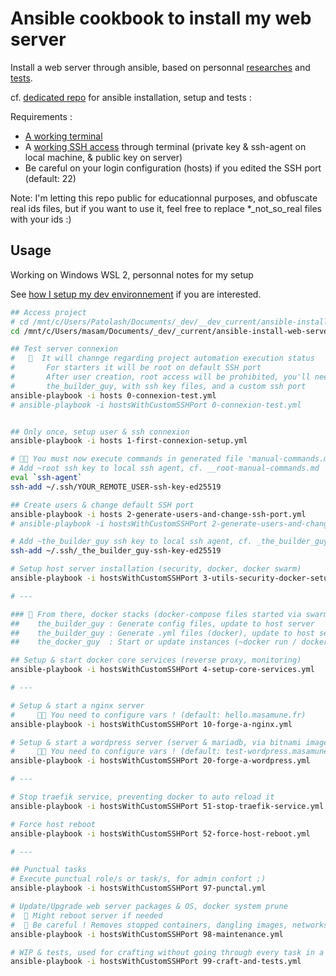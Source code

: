 # Ansible cookbook to install my web server

Install a web server through ansible, based on personnal [researches](https://github.com/youpiwaza/notes-installation-serveur-web-docker) and [tests](https://github.com/youpiwaza/server-related-tutorials).

cf. [dedicated repo](https://github.com/youpiwaza/server-related-tutorials/tree/master/02-ansible) for ansible installation, setup and tests :

Requirements :

- [A working terminal](https://github.com/youpiwaza/install-dev-env)
- A [working SSH access](https://github.com/youpiwaza/server-related-tutorials/tree/master/02-ansible/01-configuration-ssh) through terminal (private key & ssh-agent on local machine, & public key on server)
- Be careful on your login configuration (hosts) if you edited the SSH port (default: 22)

Note: I'm letting this repo public for educationnal purposes, and obfuscate real ids files, but if you want to use it, feel free to replace *_not_so_real files with your ids :)

## Usage

Working on Windows WSL 2, personnal notes for my setup

See [how I setup my dev environnement](https://github.com/youpiwaza/install-dev-env) if you are interested.

```bash
## Access project
# cd /mnt/c/Users/Patolash/Documents/_dev/__dev_current/ansible-install-web-server/ansible/
cd /mnt/c/Users/masam/Documents/_dev/_current/ansible-install-web-server/ansible/

## Test server connexion
#   🚨  It will channge regarding project automation execution status
#       For starters it will be root on default SSH port
#       After user creation, root access will be prohibited, you'll need to connect through
#       the_builder_guy, with ssh key files, and a custom ssh port
ansible-playbook -i hosts 0-connexion-test.yml
# ansible-playbook -i hostsWithCustomSSHPort 0-connexion-test.yml


## Only once, setup user & ssh connexion
ansible-playbook -i hosts 1-first-connexion-setup.yml

# 🚨👷 You must now execute commands in generated file 'manual-commands.md'
# Add ~root ssh key to local ssh agent, cf. __root-manual-commands.md
eval `ssh-agent`
ssh-add ~/.ssh/YOUR_REMOTE_USER-ssh-key-ed25519

## Create users & change default SSH port
ansible-playbook -i hosts 2-generate-users-and-change-ssh-port.yml
# ansible-playbook -i hostsWithCustomSSHPort 2-generate-users-and-change-ssh-port.yml

# Add ~the_builder_guy ssh key to local ssh agent, cf. _the_builder_guy-manual-commands.md
ssh-add ~/.ssh/_the_builder_guy-ssh-key-ed25519

# Setup host server installation (security, docker, docker swarm)
ansible-playbook -i hostsWithCustomSSHPort 3-utils-security-docker-setup.yml

# ---

### 🛂 From there, docker stacks (docker-compose files started via swarm) will be execute in 3 parts :
##    the_builder_guy : Generate config files, update to host server
##    the_builder_guy : Generate .yml files (docker), update to host server
##    the_docker_guy  : Start or update instances (~docker run / docker stack deploy)

## Setup & start docker core services (reverse proxy, monitoring)
ansible-playbook -i hostsWithCustomSSHPort 4-setup-core-services.yml

# ---

# Setup & start a nginx server
#     🚨🔧 You need to configure vars ! (default: hello.masamune.fr)
ansible-playbook -i hostsWithCustomSSHPort 10-forge-a-nginx.yml

# Setup & start a wordpress server (server & mariadb, via bitnami image).
#     🚨🔧 You need to configure vars ! (default: test-wordpress.masamune.fr)
ansible-playbook -i hostsWithCustomSSHPort 20-forge-a-wordpress.yml

# ---

# Stop traefik service, preventing docker to auto reload it
ansible-playbook -i hostsWithCustomSSHPort 51-stop-traefik-service.yml

# Force host reboot
ansible-playbook -i hostsWithCustomSSHPort 52-force-host-reboot.yml

# ---

## Punctual tasks
# Execute punctual role/s or task/s, for admin confort ;)
ansible-playbook -i hostsWithCustomSSHPort 97-punctal.yml

# Update/Upgrade web server packages & OS, docker system prune
#  🚨 Might reboot server if needed
#  🚨 Be careful ! Removes stopped containers, dangling images, networks & volumes
ansible-playbook -i hostsWithCustomSSHPort 98-maintenance.yml

# WIP & tests, used for crafting without going through every task in a playbook
ansible-playbook -i hostsWithCustomSSHPort 99-craft-and-tests.yml
```
